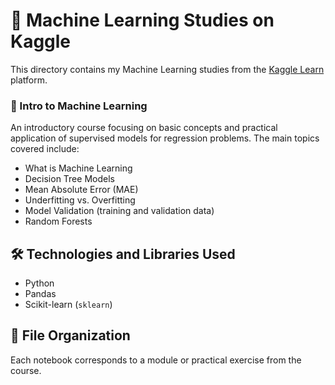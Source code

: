 # 🤖 Machine Learning Studies on Kaggle

This directory contains my Machine Learning studies from the [Kaggle Learn](https://www.kaggle.com/learn) platform.

### 📌 Intro to Machine Learning
An introductory course focusing on basic concepts and practical application of supervised models for regression problems. The main topics covered include:
* What is Machine Learning
* Decision Tree Models
* Mean Absolute Error (MAE)
* Underfitting vs. Overfitting
* Model Validation (training and validation data)
* Random Forests

## 🛠️ Technologies and Libraries Used
* Python
* Pandas
* Scikit-learn (`sklearn`)

## 📁 File Organization
Each notebook corresponds to a module or practical exercise from the course.